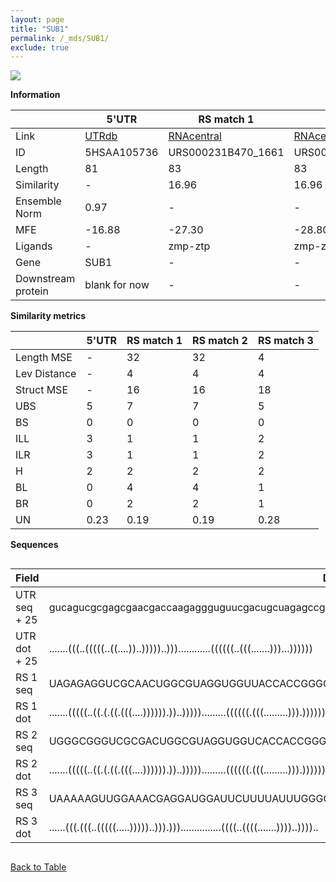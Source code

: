 ```yaml
---
layout: page
title: "SUB1"
permalink: /_mds/SUB1/
exclude: true
---
```




![](../../alns_9.28.22/aln_5HSAA105736_1.000.png?raw=true)


**Information**

| | 5'UTR       | RS match 1   | RS match 2  | RS match 3 |
| ---- | ----------- | ----------- | ----------- | ----------- |
| Link | <a href="http://utrdb.ba.itb.cnr.it/getutr/5HSAA105736/1" target="_blank" rel="noopener noreferrer">UTRdb</a>   | <a href="https://rnacentral.org/rna/URS000231B470/1661" target="_blank" rel="noopener noreferrer">RNAcentral</a>     |<a href="https://rnacentral.org/rna/URS0002314AB8/59561" target="_blank" rel="noopener noreferrer">RNAcentral</a>  | <a href="https://rnacentral.org/rna/URS0000D84B4C/29367" target="_blank" rel="noopener noreferrer">RNAcentral</a>   |
| ID | 5HSAA105736     | URS000231B470_1661     | URS0002314AB8_59561     | URS0000D84B4C_29367     |
| Length | 81     |  83    | 83   |  83    |
| Similarity | - | 16.96 | 16.96 | 18.82 |
| Ensemble Norm | 0.97 | - | - | - |
| MFE | -16.88 | -27.30 | -28.80 | -11.97 |
| Ligands | - | zmp-ztp | zmp-ztp | cyclic-di-GMP |
| Gene | SUB1 | - | - | - |
| Downstream protein | blank for now    |    -    | -  | - |


**Similarity metrics**

| | 5'UTR       | RS match 1   | RS match 2  | RS match 3 |
| ---- | ----------- | ----------- | ----------- | ----------- |
| Length MSE | - | 32 | 32 | 4 |
| Lev Distance | - | 4 | 4 | 4 |
| Struct MSE | - | 16 | 16 | 18 |
| UBS| 5 | 7 | 7 | 5 |
| BS | 0 | 0 | 0 | 0 |
| ILL | 3 | 1 | 1 | 2 |
| ILR | 3 | 1 | 1 | 2 |
| H | 2 | 2 | 2 | 2 |
| BL | 0 | 4 | 4 | 1 |
| BR | 0 | 2 | 2 | 1 |
| UN | 0.23 | 0.19 | 0.19 | 0.28 |

**Sequences**


<div style="overflow-x:auto;">

<table>
<colgroup>
<col width="30%" />
<col width="70%" />
</colgroup>
<thead>
<tr class="header">
<th>Field</th>
<th>Description</th>
</tr>
</thead>
<tbody>
<tr>
<td markdown="span">UTR seq + 25 </td>
<td markdown="span"> gucagucgcgagcgaacgaccaagaggguguucgacugcuagagccgagcgaagcgATGCCTAAATCAAAGGAACTTGTTT </td>
</tr>
<tr>
<td markdown="span">UTR dot + 25  </td>
<td markdown="span"> .......(((..(((((..((....))..)))))..)))............((((((..(((.......)))...))))))
</td>
</tr>


<tr>
<td markdown="span">RS 1 seq </td>
<td markdown="span"> UAGAGAGGUCGCAACUGGCGUAGGUGGUUACCACCGGGGAGCGGCACAGAAUUGAUCGCGGGUCGUUCGCCUGGGCACGCGAU
</td>
</tr>


<tr>
<td markdown="span">RS 1 dot </td>
<td markdown="span"> .......(((((..((.(.((.(((....)))))).))..))))).........((((((.(((.........))).))))))
</td>
</tr>


<tr>
<td markdown="span">RS 2 seq </td>
<td markdown="span"> UGGGCGGGUCGCGACUGGCGUAGGUGGUCACCACCGGGGAGCGGCACAGAAUUGACCGCGGGUCGUUCGCCUGGGCACGUGGU
</td>
</tr>


<tr>
<td markdown="span">RS 2 dot </td>
<td markdown="span"> .......(((((..((.(.((.(((....)))))).))..))))).........((((((.(((.........))).))))))
</td>
</tr>


<tr>
<td markdown="span">RS 3 seq </td>
<td markdown="span"> UAAAAAGUUGGAAACGAGGAUGGAUUCUUUUAUUUGGGCACCUUAAGAAUUCGGAGUUAGUGGUGCAACCUGCCAGCAAUUAA
</td>
</tr>


<tr>
<td markdown="span">RS 3 dot </td>
<td markdown="span"> ......(((.(((..(((((.....)))))..))).)))...............((((..((((.......))))..))))..
</td>
</tr>

</tbody>
</table>


</div>


[Back to Table](../../display)
